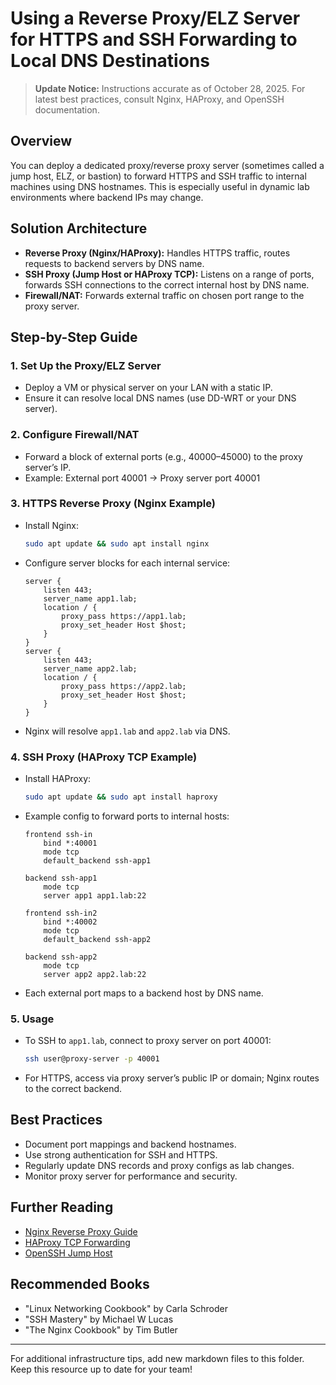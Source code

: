 # Using a Reverse Proxy/ELZ Server for HTTPS and SSH Forwarding to Local DNS Destinations

> **Update Notice:** Instructions accurate as of October 28, 2025. For latest best practices, consult Nginx, HAProxy, and OpenSSH documentation.

## Overview
You can deploy a dedicated proxy/reverse proxy server (sometimes called a jump host, ELZ, or bastion) to forward HTTPS and SSH traffic to internal machines using DNS hostnames. This is especially useful in dynamic lab environments where backend IPs may change.

## Solution Architecture
- **Reverse Proxy (Nginx/HAProxy):** Handles HTTPS traffic, routes requests to backend servers by DNS name.
- **SSH Proxy (Jump Host or HAProxy TCP):** Listens on a range of ports, forwards SSH connections to the correct internal host by DNS name.
- **Firewall/NAT:** Forwards external traffic on chosen port range to the proxy server.

## Step-by-Step Guide

### 1. Set Up the Proxy/ELZ Server
- Deploy a VM or physical server on your LAN with a static IP.
- Ensure it can resolve local DNS names (use DD-WRT or your DNS server).

### 2. Configure Firewall/NAT
- Forward a block of external ports (e.g., 40000–45000) to the proxy server’s IP.
- Example: External port 40001 → Proxy server port 40001

### 3. HTTPS Reverse Proxy (Nginx Example)
- Install Nginx:
  ```bash
  sudo apt update && sudo apt install nginx
  ```
- Configure server blocks for each internal service:
  ```nginx
  server {
      listen 443;
      server_name app1.lab;
      location / {
          proxy_pass https://app1.lab;
          proxy_set_header Host $host;
      }
  }
  server {
      listen 443;
      server_name app2.lab;
      location / {
          proxy_pass https://app2.lab;
          proxy_set_header Host $host;
      }
  }
  ```
- Nginx will resolve `app1.lab` and `app2.lab` via DNS.

### 4. SSH Proxy (HAProxy TCP Example)
- Install HAProxy:
  ```bash
  sudo apt update && sudo apt install haproxy
  ```
- Example config to forward ports to internal hosts:
  ```haproxy
  frontend ssh-in
      bind *:40001
      mode tcp
      default_backend ssh-app1

  backend ssh-app1
      mode tcp
      server app1 app1.lab:22

  frontend ssh-in2
      bind *:40002
      mode tcp
      default_backend ssh-app2

  backend ssh-app2
      mode tcp
      server app2 app2.lab:22
  ```
- Each external port maps to a backend host by DNS name.

### 5. Usage
- To SSH to `app1.lab`, connect to proxy server on port 40001:
  ```bash
  ssh user@proxy-server -p 40001
  ```
- For HTTPS, access via proxy server’s public IP or domain; Nginx routes to the correct backend.

## Best Practices
- Document port mappings and backend hostnames.
- Use strong authentication for SSH and HTTPS.
- Regularly update DNS records and proxy configs as lab changes.
- Monitor proxy server for performance and security.

## Further Reading
- [Nginx Reverse Proxy Guide](https://docs.nginx.com/nginx/admin-guide/web-server/reverse-proxy/)
- [HAProxy TCP Forwarding](https://www.haproxy.com/documentation/hapee/latest/configuration/tcp/)
- [OpenSSH Jump Host](https://www.ssh.com/academy/ssh/jump-host)

## Recommended Books
- "Linux Networking Cookbook" by Carla Schroder
- "SSH Mastery" by Michael W Lucas
- "The Nginx Cookbook" by Tim Butler

---
For additional infrastructure tips, add new markdown files to this folder. Keep this resource up to date for your team!
